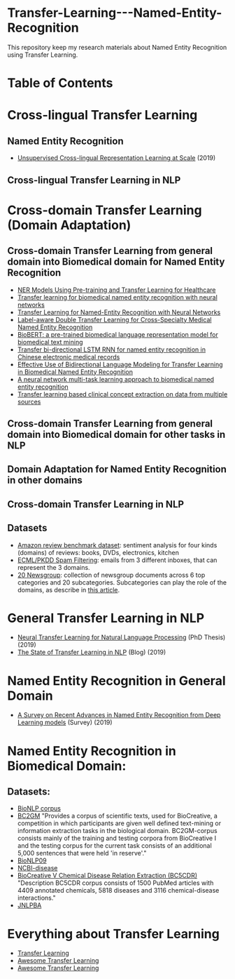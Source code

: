 # Transfer-Learning---Named-Entity-Recognition
This repository keep my research materials about Named Entity Recognition using Transfer Learning.

# Table of Contents

# Cross-lingual Transfer Learning
## Named Entity Recognition
* [Unsupervised Cross-lingual Representation Learning at Scale](https://arxiv.org/pdf/1911.02116.pdf) (2019)

## Cross-lingual Transfer Learning in NLP

# Cross-domain Transfer Learning (Domain Adaptation)

## Cross-domain Transfer Learning from general domain into Biomedical domain for Named Entity Recognition
* [NER Models Using Pre-training and Transfer Learning for Healthcare](https://arxiv.org/pdf/1910.11241.pdf)
* [Transfer learning for biomedical named entity recognition with neural networks](https://www.ncbi.nlm.nih.gov/pmc/articles/PMC6247938/pdf/bty449.pdf)
* [Transfer Learning for Named-Entity Recognition with Neural Networks](https://arxiv.org/pdf/1705.06273.pdf)
* [Label-aware Double Transfer Learning for Cross-Specialty Medical Named Entity Recognition](https://arxiv.org/pdf/1804.09021.pdf)
* [BioBERT: a pre-trained biomedical language representation model for biomedical text mining](https://arxiv.org/pdf/1901.08746.pdf)
* [Transfer bi-directional LSTM RNN for named entity recognition in Chinese electronic medical records](https://ieeexplore.ieee.org/abstract/document/8210840)
* [Effective Use of Bidirectional Language Modeling for Transfer Learning in Biomedical Named Entity Recognition](https://arxiv.org/pdf/1711.07908.pdf)
* [A neural network multi-task learning approach to biomedical named entity recognition](https://bmcbioinformatics.biomedcentral.com/articles/10.1186/s12859-017-1776-8)
* [Transfer learning based clinical concept extraction on data from multiple sources](https://www.sciencedirect.com/science/article/pii/S1532046414001233)

## Cross-domain Transfer Learning from general domain into Biomedical domain for other tasks in NLP

## Domain Adaptation for Named Entity Recognition in other domains


## Cross-domain Transfer Learning in NLP

## Datasets
* [Amazon review benchmark dataset](https://www.cs.jhu.edu/~mdredze/datasets/sentiment/): sentiment analysis for four kinds (domains) of reviews: books, DVDs, electronics, kitchen
* [ECML/PKDD Spam Filtering](http://www.ecmlpkdd2006.org/challenge.html#download): emails from 3 different inboxes, that can represent the 3 domains.
* [20 Newsgroup](http://qwone.com/~jason/20Newsgroups/): collection of newsgroup documents across 6 top categories and 20 subcategories. Subcategories can play the role of the domains, as describe in [this article](https://arxiv.org/pdf/1707.01217.pdf).

# General Transfer Learning in NLP

* [Neural Transfer Learning for Natural Language Processing](https://ruder.io/thesis/neural_transfer_learning_for_nlp.pdf) (PhD Thesis)(2019)
* [The State of Transfer Learning in NLP](https://ruder.io/state-of-transfer-learning-in-nlp/) (Blog) (2019)

# Named Entity Recognition in General Domain
* [A Survey on Recent Advances in Named Entity Recognition from Deep Learning models](https://arxiv.org/pdf/1910.11470.pdf) (Survey) (2019)

# Named Entity Recognition in Biomedical Domain:
## Datasets:
* [BioNLP corpus](https://www.ncbi.nlm.nih.gov/research/bionlp/Data/)
* [BC2GM](https://omictools.com/bc2gm-corpus-tool)
"Provides a corpus of scientific texts, used for BioCreative, a competition in which participants are given well defined text-mining or information extraction tasks in the biological domain. BC2GM-corpus consists mainly of the training and testing corpora from BioCreative I and the testing corpus for the current task consists of an additional 5,000 sentences that were held 'in reserve'."
* [BioNLP09](https://www.aclweb.org/anthology/W09-1401.pdf)
* [NCBI-disease](https://www.ncbi.nlm.nih.gov/CBBresearch/Dogan/DISEASE/)
* [BioCreative V Chemical Disease Relation Extraction (BC5CDR)](https://biocreative.bioinformatics.udel.edu/tasks/biocreative-v/track-3-cdr/)
"Description
BC5CDR corpus consists of 1500 PubMed articles with 4409 annotated chemicals, 5818 diseases and 3116 chemical-disease interactions."
* [JNLPBA](http://www.nactem.ac.uk/tsujii/GENIA/ERtask/report.html)

# Everything about Transfer Learning
* [Transfer Learning](https://github.com/jindongwang/transferlearning)
* [Awesome Transfer Learning](https://github.com/artix41/awesome-transfer-learning)
* [Awesome Transfer Learning](https://github.com/sun254/awesome-transfer-learning)
